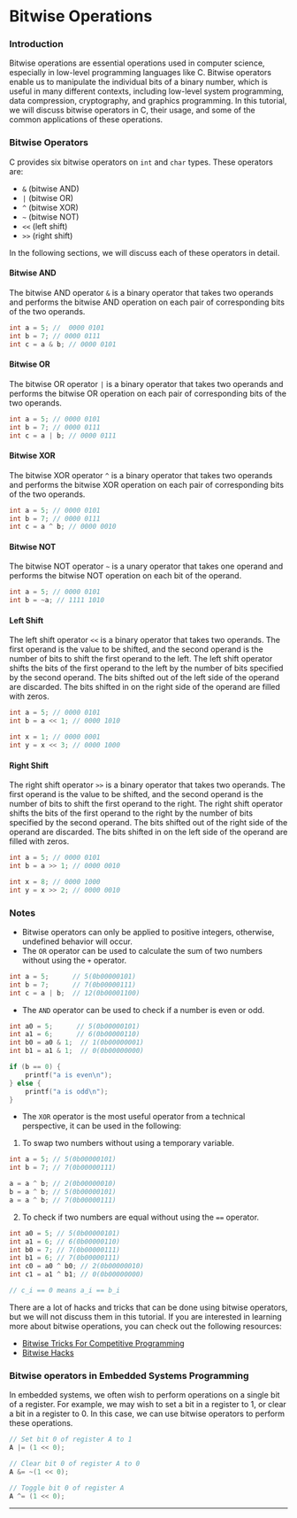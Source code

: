 # Bitwise Operations

### Introduction

Bitwise operations are essential operations used in computer science, especially in low-level programming languages like C. Bitwise operators enable us to manipulate the individual bits of a binary number, which is useful in many different contexts, including low-level system programming, data compression, cryptography, and graphics programming. In this tutorial, we will discuss bitwise operators in C, their usage, and some of the common applications of these operations.

### Bitwise Operators

C provides six bitwise operators on `int` and `char` types. These operators are:

* `&` (bitwise AND)
* `|` (bitwise OR)
* `^` (bitwise XOR)
* `~` (bitwise NOT)
* `<<` (left shift)
* `>>` (right shift)

In the following sections, we will discuss each of these operators in detail.

#### Bitwise AND

The bitwise AND operator `&` is a binary operator that takes two operands and performs the bitwise AND operation on each pair of corresponding bits of the two operands.

```C
int a = 5; //  0000 0101
int b = 7; // 0000 0111
int c = a & b; // 0000 0101
```

#### Bitwise OR

The bitwise OR operator `|` is a binary operator that takes two operands and performs the bitwise OR operation on each pair of corresponding bits of the two operands.

```C
int a = 5; // 0000 0101
int b = 7; // 0000 0111
int c = a | b; // 0000 0111
```

#### Bitwise XOR

The bitwise XOR operator `^` is a binary operator that takes two operands and performs the bitwise XOR operation on each pair of corresponding bits of the two operands.

```C
int a = 5; // 0000 0101
int b = 7; // 0000 0111
int c = a ^ b; // 0000 0010
```

#### Bitwise NOT

The bitwise NOT operator `~` is a unary operator that takes one operand and performs the bitwise NOT operation on each bit of the operand.

```C
int a = 5; // 0000 0101
int b = ~a; // 1111 1010
```

#### Left Shift

The left shift operator `<<` is a binary operator that takes two operands. The first operand is the value to be shifted, and the second operand is the number of bits to shift the first operand to the left. The left shift operator shifts the bits of the first operand to the left by the number of bits specified by the second operand. The bits shifted out of the left side of the operand are discarded. The bits shifted in on the right side of the operand are filled with zeros.

```C
int a = 5; // 0000 0101
int b = a << 1; // 0000 1010

int x = 1; // 0000 0001
int y = x << 3; // 0000 1000
```

#### Right Shift

The right shift operator `>>` is a binary operator that takes two operands. The first operand is the value to be shifted, and the second operand is the number of bits to shift the first operand to the right. The right shift operator shifts the bits of the first operand to the right by the number of bits specified by the second operand. The bits shifted out of the right side of the operand are discarded. The bits shifted in on the left side of the operand are filled with zeros.

```C
int a = 5; // 0000 0101
int b = a >> 1; // 0000 0010

int x = 8; // 0000 1000
int y = x >> 2; // 0000 0010
```

### Notes

* Bitwise operators can only be applied to positive integers, otherwise, undefined behavior will occur.
* The `OR` operator can be used to calculate the sum of two numbers without using the `+` operator.

```C
int a = 5;      // 5(0b00000101)
int b = 7;      // 7(0b00000111)
int c = a | b;  // 12(0b00001100)
```

* The `AND` operator can be used to check if a number is even or odd.

```C
int a0 = 5;      // 5(0b00000101)
int a1 = 6;      // 6(0b00000110)
int b0 = a0 & 1;  // 1(0b00000001)
int b1 = a1 & 1;  // 0(0b00000000)

if (b == 0) {
    printf("a is even\n");
} else {
    printf("a is odd\n");
}
```

* The `XOR` operator is the most useful operator from a technical perspective, it can be used in the following:

1. To swap two numbers without using a temporary variable.

```C
int a = 5; // 5(0b00000101)
int b = 7; // 7(0b00000111)

a = a ^ b; // 2(0b00000010)
b = a ^ b; // 5(0b00000101)
a = a ^ b; // 7(0b00000111)
```

2. To check if two numbers are equal without using the `==` operator.

```C
int a0 = 5; // 5(0b00000101)
int a1 = 6; // 6(0b00000110)
int b0 = 7; // 7(0b00000111)
int b1 = 6; // 7(0b00000111)
int c0 = a0 ^ b0; // 2(0b00000010)
int c1 = a1 ^ b1; // 0(0b00000000)

// c_i == 0 means a_i == b_i
```

There are a lot of hacks and tricks that can be done using bitwise operators, but we will not discuss them in this tutorial. If you are interested in learning more about bitwise operations, you can check out the following resources:

* [Bitwise Tricks For Competitive Programming](https://www.geeksforgeeks.org/bit-tricks-competitive-programming/)
* [Bitwise Hacks](https://www.geeksforgeeks.org/bitwise-hacks-for-competitive-programming/)

### Bitwise operators in Embedded Systems Programming

In embedded systems, we often wish to perform operations on a single bit of a register. For example, we may wish to set a bit in a register to 1, or clear a bit in a register to 0. In this case, we can use bitwise operators to perform these operations.

```C
// Set bit 0 of register A to 1
A |= (1 << 0);

// Clear bit 0 of register A to 0
A &= ~(1 << 0);

// Toggle bit 0 of register A
A ^= (1 << 0);
```

***
